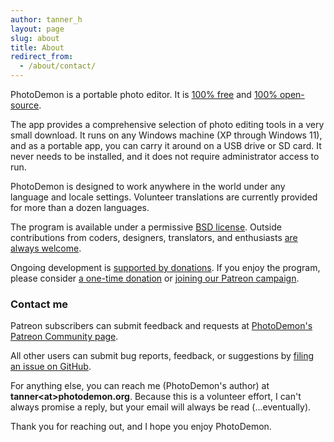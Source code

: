 ```yaml
---
author: tanner_h
layout: page
slug: about
title: About
redirect_from:
  - /about/contact/
---
```


PhotoDemon is a portable photo editor.  It is [100% free](download/) and [100% open-source](https://github.com/tannerhelland/PhotoDemon).

The app provides a comprehensive selection of photo editing tools in a very small download.  It runs on any Windows machine (XP through Windows 11), and as a portable app, you can carry it around on a USB drive or SD card.  It never needs to be installed, and it does not require administrator access to run.

PhotoDemon is designed to work anywhere in the world under any language and locale settings.  Volunteer translations are currently provided for more than a dozen languages.

The program is available under a permissive [BSD license](license/).  Outside contributions from coders, designers, translators, and enthusiasts [are always welcome](get-involved/).

Ongoing development is [supported by donations](donate/).  If you enjoy the program, please consider [a one-time donation](donate/) or [joining our Patreon campaign](https://www.patreon.com/photodemon).

### Contact me

Patreon subscribers can submit feedback and requests at [PhotoDemon's Patreon Community page](https://www.patreon.com/photodemon/community).

All other users can submit bug reports, feedback, or suggestions by [filing an issue on GitHub](https://github.com/tannerhelland/PhotoDemon/issues).

For anything else, you can reach me (PhotoDemon's author) at **tanner&lt;at&gt;photodemon.org**.  Because this is a volunteer effort, I can't always promise a reply, but your email will always be read (...eventually).  

Thank you for reaching out, and I hope you enjoy PhotoDemon.